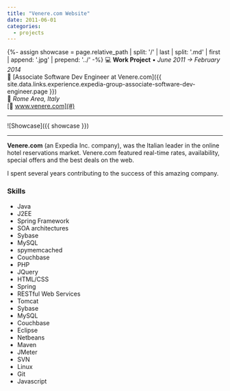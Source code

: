 ```yaml
---
title: "Venere.com Website"
date: 2011-06-01
categories:
  - projects
---
```

{%- assign showcase = page.relative_path |  split: '/' | last | split: '.md' | first | append: '.jpg' | prepend: '../' -%}
💻 **Work Project** • _June 2011 → February 2014_  
🏢 [Associate Software Dev Engineer at Venere.com]({{ site.data.links.experience.expedia-group-associate-software-dev-engineer.page }})  
📍 _Rome Area, Italy_  
[🔗 www.venere.com](#)  

---

![Showcase]({{ showcase }})

---

**Venere.com** (an Expedia Inc. company), was the Italian leader in the online hotel reservations market. Venere.com featured real-time rates, availability, special offers and the best deals on the web.

I spent several years contributing to the success of this amazing company.


### Skills


- Java
- J2EE
- Spring Framework
- SOA architectures
- Sybase
- MySQL
- spymemcached
- Couchbase
- PHP
- JQuery
- HTML/CSS
- Spring
- RESTful Web Services
- Tomcat
- Sybase
- MySQL
- Couchbase
- Eclipse
- Netbeans
- Maven
- JMeter
- SVN
- Linux
- Git
- Javascript
